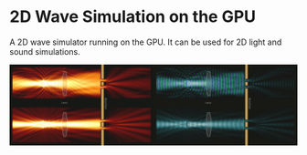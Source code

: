 # 2D Wave Simulation on the GPU
A 2D wave simulator running on the GPU. It can be used for 2D light and sound simulations.

<div style="display: flex;">
    <img src="images/example1.jpg" alt="Example Image 1" style="width: 50%;">
    <img src="images/example2.jpg" alt="Example Image 2" style="width: 50%;">
</div>
